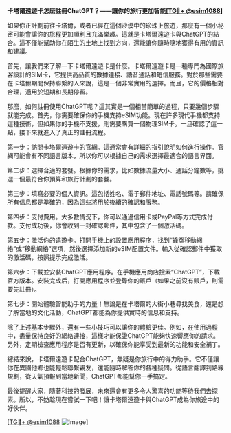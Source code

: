 **卡塔爾遠遊卡怎麽註冊ChatGPT？——讓你的旅行更加智能[[TG💪+ @esim1088](https://t.me/s/esim1088)]**

如果你正計劃前往卡塔爾，或者已經在這個沙漠中的珍珠上旅遊，那麼有一個小秘密可能會讓你的旅程更加順利且充滿樂趣。這就是卡塔爾遠遊卡與ChatGPT的結合。這不僅能幫助你在陌生的土地上找到方向，還能讓你隨時隨地獲得有用的資訊和建議。

首先，讓我們來了解一下卡塔爾遠遊卡是什麼。卡塔爾遠遊卡是一種專門為國際旅客設計的SIM卡，它提供高品質的數據連接、語音通話和短信服務。對於那些需要在卡塔爾期間保持聯繫的人來說，這是一個非常實用的選擇。而且，它的價格相對合理，適用於短期和長期停留。

那麼，如何註冊使用ChatGPT呢？這其實是一個相當簡單的過程，只要幾個步驟就能完成。首先，你需要確保你的手機支持eSIM功能。現在許多現代手機都支持這種技術，但如果你的手機不支援，則需要購買一個物理SIM卡。一旦確認了這一點，接下來就進入了真正的註冊流程。

第一步：訪問卡塔爾遠遊卡的官網。這通常會有詳細的指引說明如何進行操作。官網可能會有不同語言版本，所以你可以根據自己的需求選擇最適合的語言界面。

第二步：選擇合適的套餐。根據你的需求，比如數據流量大小、通話分鐘數等，挑選一個最符合你預算和旅行計劃的套餐。

第三步：填寫必要的個人資訊。這包括姓名、電子郵件地址、電話號碼等。請確保所有信息都是準確的，因為這些將用於後續的確認和服務。

第四步：支付費用。大多數情況下，你可以通過信用卡或PayPal等方式完成付款。支付成功後，你會收到一封確認郵件，其中包含了一個激活碼。

第五步：激活你的遠遊卡。打開手機上的設置應用程序，找到“蜂窩移動網絡”或“移動網絡”選項，然後選擇添加新的eSIM配置文件。輸入從確認郵件中獲取的激活碼，按照提示完成激活。

第六步：下載並安裝ChatGPT應用程序。在手機應用商店搜索“ChatGPT”，下載官方版本。安裝完成后，打開應用程序並登錄你的賬戶（如果之前沒有賬戶，則需要先註冊）。

第七步：開始體驗智能助手的力量！無論是在卡塔爾的大街小巷尋找美食，還是想了解當地的文化活動，ChatGPT都能為你提供實時的信息和支持。

除了上述基本步驟外，還有一些小技巧可以讓你的體驗更佳。例如，在使用過程中，盡量保持良好的網絡連接，這樣才能保證ChatGPT能夠快速響應你的請求。另外，定期檢查應用程序是否有更新，以確保你能享受到最新的功能和安全補丁。

總結來說，卡塔爾遠遊卡配合ChatGPT，無疑是你旅行中的得力助手。它不僅讓你在異國他鄉也能輕鬆聯繫親友，還能隨時解答你的各種疑問。從語言翻譯到路線規劃，從天氣預報到當地新聞，ChatGPT都能幫你一手搞定。

最後提醒大家，隨著科技的發展，未來還會有更多令人驚喜的功能等待我們去探索。所以，不妨趁現在嘗試一下吧！讓卡塔爾遠遊卡與ChatGPT成為你旅途中的好伙伴。

[[TG💪+ @esim1088](https://t.me/s/esim1088) ![Image](https://i.postimg.cc/4NQfJmqS/Snipaste-2025-05-13-00-14-12.png)]